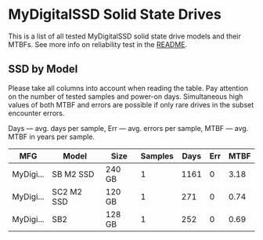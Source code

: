 MyDigitalSSD Solid State Drives
===============================

This is a list of all tested MyDigitalSSD solid state drive models and their MTBFs. See
more info on reliability test in the [README](https://github.com/linuxhw/SMART).

SSD by Model
------------

Please take all columns into account when reading the table. Pay attention on the
number of tested samples and power-on days. Simultaneous high values of both MTBF
and errors are possible if only rare drives in the subset encounter errors.

Days   — avg. days per sample,
Err    — avg. errors per sample,
MTBF   — avg. MTBF in years per sample.

| MFG       | Model              | Size   | Samples | Days  | Err   | MTBF   |
|-----------|--------------------|--------|---------|-------|-------|--------|
| MyDigi... | SB M2 SSD          | 240 GB | 1       | 1161  | 0     | 3.18   |
| MyDigi... | SC2 M2 SSD         | 120 GB | 1       | 271   | 0     | 0.74   |
| MyDigi... | SB2                | 128 GB | 1       | 252   | 0     | 0.69   |

